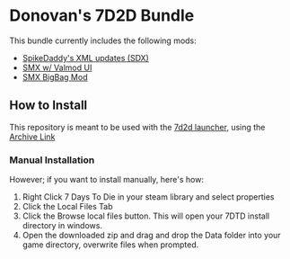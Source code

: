 # Donovan's 7D2D Bundle

This bundle currently includes the following mods:
- [SpikeDaddy's XML updates (SDX)][sdx]
- [SMX w/ Valmod UI][smx]
- [SMX BigBag Mod][bigbag]

## How to Install

This repository is meant to be used with the [7d2d launcher][launcher], using the [Archive Link][archive]

### Manual Installation

However; if you want to install manually, here's how:

1. Right Click 7 Days To Die in your steam library and select properties
2. Click the Local Files Tab
3. Click the Browse local files button. This will open your 7DTD install directory in windows.
4. Open the downloaded zip and drag and drop the Data folder into your game directory, overwrite files when prompted.


[launcher]: https://7daystodie.com/forums/showthread.php?48537-The-7D2D-Mod-Launcher-A-Mod-Launcher-for-7-Days-to-Die
[archive]: https://github.com/Donovan522/mods-7d2d-donovan-bundle/archive/master.zip
[sdx]: https://github.com/Donovan522/mods-7d2d-sdx
[smx]: https://github.com/Sirillion/VALMOD
[bigbag]: https://github.com/Sirillion/BIGBAG
